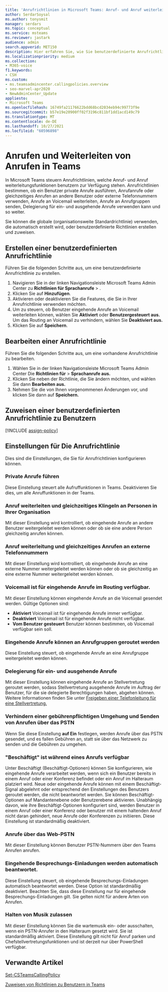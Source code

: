 ```yaml
---
title: 'Anrufrichtlinien in Microsoft Teams: Anruf- und Anruf weiterleitungsfeatures'
author: SerdarSoysal
ms.author: tonysmit
manager: serdars
ms.topic: conceptual
ms.service: msteams
ms.reviewer: jastark
audience: admin
search.appverid: MET150
description: Hier erfahren Sie, wie Sie benutzerdefinierte Anrufrichtlinien in Microsoft Teams sowie verschiedene Anrufrichtlinieneinstellungen erstellen, ändern und hinzufügen.
ms.localizationpriority: medium
ms.collection:
- M365-voice
f1.keywords:
- CSH
ms.custom:
- ms.teamsadmincenter.callingpolicies.overview
- seo-marvel-apr2020
- NewAdminCenter_Update
appliesto:
- Microsoft Teams
ms.openlocfilehash: 16749fa21176622bdd68bcd2034eb94c99773f9e
ms.sourcegitcommit: b57e19e20900ff02f3196c811bf1dd1acd149c79
ms.translationtype: MT
ms.contentlocale: de-DE
ms.lasthandoff: 10/27/2021
ms.locfileid: "60596898"
---
```

# <a name="calling-and-call-forwarding-in-teams"></a>Anrufen und Weiterleiten von Anrufen in Teams

In Microsoft Teams steuern Anrufrichtlinien, welche Anruf- und Anruf weiterleitungsfunktionen benutzern zur Verfügung stehen. Anrufrichtlinien bestimmen, ob ein Benutzer private Anrufe ausführen, Anrufanrufe oder gleichzeitiges Anrufen an andere Benutzer oder externe Telefonnummern verwenden, Anrufe an Voicemail weiterleiten, Anrufe an Anrufgruppen senden, Delegierung für ein- und ausgehende Anrufe verwenden kann und so weiter.

Sie können die globale (organisationsweite Standardrichtlinie) verwenden, die automatisch erstellt wird, oder benutzerdefinierte Richtlinien erstellen und zuweisen.

## <a name="create-a-custom-calling-policy"></a>Erstellen einer benutzerdefinierten Anrufrichtlinie

Führen Sie die folgenden Schritte aus, um eine benutzerdefinierte Anrufrichtlinie zu erstellen.

1. Navigieren Sie in der linken Navigationsleiste Microsoft Teams Admin Center zu **Richtlinien für Sprachanrufe**  >  .
2. Klicken Sie auf **Hinzufügen**.
3. Aktivieren oder deaktivieren Sie die Features, die Sie in Ihrer Anrufrichtlinie verwenden möchten.
4. Um zu steuern, ob Benutzer eingehende Anrufe an Voicemail weiterleiten können, wählen Sie **Aktiviert** oder **Benutzergesteuert aus.** Um das Routing an Voicemail zu verhindern, wählen Sie **Deaktiviert aus.**
5. Klicken Sie auf **Speichern**.

## <a name="edit-a-calling-policy"></a>Bearbeiten einer Anrufrichtlinie

Führen Sie die folgenden Schritte aus, um eine vorhandene Anrufrichtlinie zu bearbeiten.

1. Wählen Sie in der linken Navigationsleiste Microsoft Teams Admin Center Die **Richtlinien für**  >  **Sprachanrufe aus.**
2. Klicken Sie neben der Richtlinie, die Sie ändern möchten, und wählen Sie dann **Bearbeiten aus.**
3. Nehmen Sie die von Ihnen vorgenommenen Änderungen vor, und klicken Sie dann auf **Speichern.**

## <a name="assign-a-custom-calling-policy-to-users"></a>Zuweisen einer benutzerdefinierten Anrufrichtlinie zu Benutzern

[!INCLUDE [assign-policy](includes/assign-policy.md)]

## <a name="calling-policy-settings"></a>Einstellungen für Die Anrufrichtlinie

Dies sind die Einstellungen, die Sie für Anrufrichtlinien konfigurieren können.

### <a name="make-private-calls"></a>Private Anrufe führen

Diese Einstellung steuert alle Aufruffunktionen in Teams. Deaktivieren Sie dies, um alle Anruffunktionen in der Teams.

### <a name="call-forwarding-and-simultaneous-ringing-to-people-in-your-organization"></a>Anruf weiterleiten und gleichzeitiges Klingeln an Personen in Ihrer Organisation

Mit dieser Einstellung wird kontrolliert, ob eingehende Anrufe an andere Benutzer weitergeleitet werden können oder ob sie eine andere Person gleichzeitig anrufen können.

### <a name="call-forwarding-and-simultaneous-ringing-to-external-phone-numbers"></a>Anruf weiterleitung und gleichzeitiges Anrufen an externe Telefonnummern

Mit dieser Einstellung wird kontrolliert, ob eingehende Anrufe an eine externe Nummer weitergeleitet werden können oder ob sie gleichzeitig an eine externe Nummer weitergeleitet werden können.

### <a name="voicemail-is-available-for-routing-inbound-calls"></a>Voicemail ist für eingehende Anrufe im Routing verfügbar.

Mit dieser Einstellung können eingehende Anrufe an die Voicemail gesendet werden. Gültige Optionen sind:

- **Aktiviert** Voicemail ist für eingehende Anrufe immer verfügbar.
- **Deaktiviert**  Voicemail ist für eingehende Anrufe nicht verfügbar.
- **Vom Benutzer gesteuert** Benutzer können bestimmen, ob Voicemail verfügbar sein soll.

### <a name="inbound-calls-can-be-routed-to-call-groups"></a>Eingehende Anrufe können an Anrufgruppen geroutet werden

Diese Einstellung steuert, ob eingehende Anrufe an eine Anrufgruppe weitergeleitet werden können.

### <a name="delegation-for-inbound-and-outbound-calls"></a>Delegierung für ein- und ausgehende Anrufe

Mit dieser Einstellung können eingehende Anrufe an Stellvertretung geroutet werden, sodass Stellvertretung ausgehende Anrufe im Auftrag der Benutzer, für die sie delegierte Berechtigungen haben, abgehen können. Weitere Informationen finden Sie unter [Freigeben einer Telefonleitung für eine Stellvertretung.](https://support.office.com/article/share-a-phone-line-with-a-delegate-16307929-a51f-43fc-8323-3b1bf115e5a8)

### <a name="prevent-toll-bypass-and-send-calls-through-the-pstn"></a>Verhindern einer gebührenpflichtigen Umgehung und Senden von Anrufen über das PSTN 

Wenn Sie diese Einstellung **auf Ein** festlegen, werden Anrufe über das PSTN gesendet, und es fallen Gebühren an, statt sie über das Netzwerk zu senden und die Gebühren zu umgehen.

### <a name="busy-on-busy-is-available-when-in-a-call"></a>"Beschäftigt" ist während eines Anrufs verfügbar

Unter Beschäftigt (Beschäftigt-Optionen) können Sie konfigurieren, wie eingehende Anrufe verarbeitet werden, wenn sich ein Benutzer bereits in einem Anruf oder einer Konferenz befindet oder ein Anruf im Halteraum platziert wird. Neue oder eingehende Anrufe können mit einem Beschäftigt-Signal abgelehnt oder entsprechend den Einstellungen des Benutzers geroutet werden, die nicht beantwortet werden. Sie können Beschäftigt-Optionen auf Mandantenebene oder Benutzerebene aktivieren. Unabhängig davon, wie ihre Beschäftigt-Optionen konfiguriert sind, werden Benutzer in einem Anruf oder einer Konferenz oder benutzer mit einem haltenden Anruf nicht daran gehindert, neue Anrufe oder Konferenzen zu initiieren. Diese Einstellung ist standardmäßig deaktiviert.

### <a name="web-pstn-calling"></a>Anrufe über das Web-PSTN

Mit dieser Einstellung können Benutzer PSTN-Nummern über den Teams Anrufen anrufen.

### <a name="incoming-meeting-invites-are-automatically-answered"></a>Eingehende Besprechungs-Einladungen werden automatisch beantwortet.

Diese Einstellung steuert, ob eingehende Besprechungs-Einladungen automatisch beantwortet werden. Diese Option ist standardmäßig deaktiviert. Beachten Sie, dass diese Einstellung nur für eingehende Besprechungs-Einladungen gilt. Sie gelten nicht für andere Arten von Anrufen.

### <a name="allow-music-on-hold"></a>Halten von Musik zulassen

Mit dieser Einstellung können Sie die wartemusik ein- oder ausschalten, wenn ein PSTN-Anrufer in den Halteraum gesetzt wird. Sie ist standardmäßig aktiviert. Diese Einstellung gilt nicht für Anruf parken und Chefstellvertretungsfunktionen und ist derzeit nur über PowerShell verfügbar.

## <a name="related-articles"></a>Verwandte Artikel

[Set-CSTeamsCallingPolicy](/powershell/module/skype/set-csteamscallingpolicy)

[Zuweisen von Richtlinien zu Benutzern in Teams](assign-policies.md)
